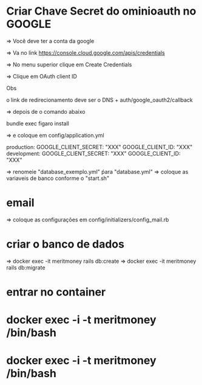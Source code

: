 # Criar Chave Secret do ominioauth no GOOGLE

=> Você deve ter a conta da google

=> Va no link https://console.cloud.google.com/apis/credentials

=> No menu superior clique em Create Credentials

=> Clique em OAuth client ID

Obs

o link de redirecionamento deve ser o DNS + auth/google_oauth2/callback


=> depois de o comando abaixo

bundle exec figaro install

=> e coloque em config/application.yml

production:
  GOOGLE_CLIENT_SECRET:  "XXX"
  GOOGLE_CLIENT_ID:  "XXX"
development:
  GOOGLE_CLIENT_SECRET: "XXX"
  GOOGLE_CLIENT_ID: "XXX"

=> renomeie "database_exemplo.yml" ṕara "database.yml"
=> coloque as variaveis de banco conforme o "start.sh"


# email

=> coloque as configurações em config/initializers/config_mail.rb


# criar o banco de dados


=> docker exec -it meritmoney rails db:create
=> docker exec -it meritmoney rails db:migrate

# entrar no container

# docker exec -i -t meritmoney /bin/bash
# docker exec -i -t meritmoney /bin/bash